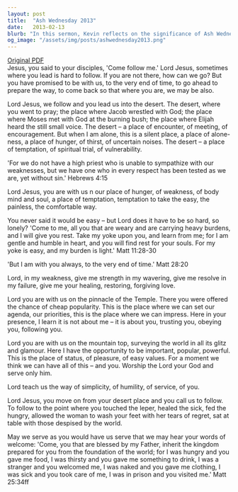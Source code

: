 ```yaml
---
layout: post
title:  "Ash Wednesday 2013"
date:   2013-02-13
blurb: "In this sermon, Kevin reflects on the significance of Ash Wednesday and the journey of Lent. He explores the challenges and temptations that Jesus faced in the desert and relates them to the struggles we face in our own lives. He encourages us to follow Jesus' example of humility, service, and love."
og_image: "/assets/img/posts/ashwednesday2013.png"
---
```

[Original PDF](/assets/pdf/ashwednesday2013.pdf)    
Jesus, you said to your disciples, 'Come follow me.' Lord Jesus, sometimes where you lead is hard to follow. If you are not there, how can we go? But you have promised to be with us, to the very end of time, to go ahead to prepare the way, to come back so that where you are, we may be also.

Lord Jesus, we follow and you lead us into the desert. The desert, where you went to pray; the place where Jacob wrestled with God; the place where Moses met with God at the burning bush; the place where Elijah heard the still small voice. The desert – a place of encounter, of meeting, of encouragement. But when I am alone, this is a silent place, a place of alone-ness, a place of hunger, of thirst, of uncertain noises. The desert – a place of temptation, of spiritual trial, of vulnerability.

'For we do not have a high priest who is unable to sympathize with our weaknesses, but we have one who in every respect has been tested as we are, yet without sin.' Hebrews 4:15

Lord Jesus, you are with us n our place of hunger, of weakness, of body mind and soul, a place of temptation, temptation to take the easy, the painless, the comfortable way.

You never said it would be easy – but Lord does it have to be so hard, so lonely? 'Come to me, all you that are weary and are carrying heavy burdens, and I will give you rest. Take my yoke upon you, and learn from me; for I am gentle and humble in heart, and you will find rest for your souls. For my yoke is easy, and my burden is light.' Matt 11:28-30

'But I am with you always, to the very end of time.' Matt 28:20

Lord, in my weakness, give me strength in my wavering, give me resolve in my failure, give me your healing, restoring, forgiving love.

Lord you are with us on the pinnacle of the Temple. There you were offered the chance of cheap popularity. This is the place where we can set our agenda, our priorities, this is the place where we can impress. Here in your presence, I learn it is not about me – it is about you, trusting you, obeying you, following you.

Lord you are with us on the mountain top, surveying the world in all its glitz and glamour. Here I have the opportunity to be important, popular, powerful. This is the place of status, of pleasure, of easy values. For a moment we think we can have all of this – and you. Worship the Lord your God and serve only him.

Lord teach us the way of simplicity, of humility, of service, of you.

Lord Jesus, you move on from your desert place and you call us to follow. To follow to the point where you touched the leper, healed the sick, fed the hungry, allowed the woman to wash your feet with her tears of regret, sat at table with those despised by the world.

May we serve as you would have us serve that we may hear your words of welcome: 'Come, you that are blessed by my Father, inherit the kingdom prepared for you from the foundation of the world; for I was hungry and you gave me food, I was thirsty and you gave me something to drink, I was a stranger and you welcomed me, I was naked and you gave me clothing, I was sick and you took care of me, I was in prison and you visited me.' Matt 25:34ff
